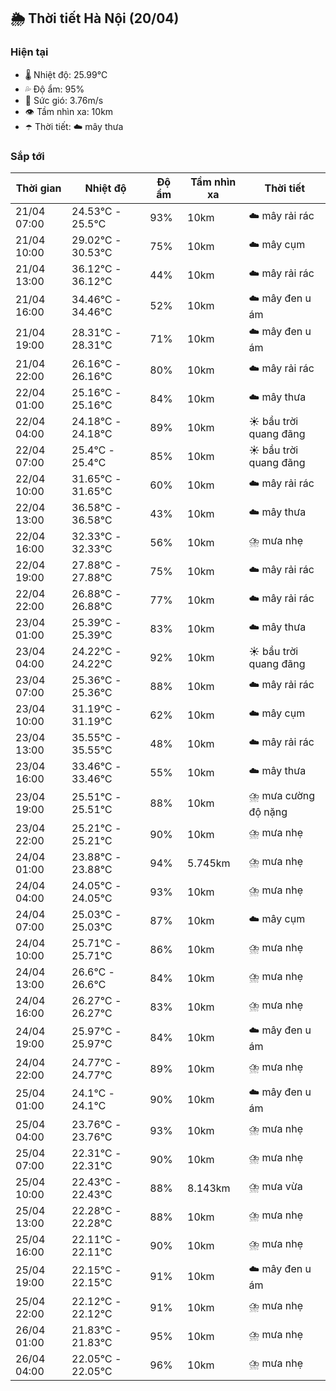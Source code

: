 ## 🌦️ Thời tiết Hà Nội (20/04)

### Hiện tại

- 🌡️ Nhiệt độ: 25.99℃
- 💦 Độ ẩm: 95%
- 💨 Sức gió: 3.76m/s
- 👁️ Tầm nhìn xa: 10km
- ☂️ Thời tiết: ☁️ mây thưa

### Sắp tới

| Thời gian | Nhiệt độ | Độ ẩm | Tầm nhìn xa | Thời tiết |
| --- | --- | --- | --- | --- |
| 21/04 07:00 | 24.53℃ - 25.5℃ | 93% | 10km | ☁️ mây rải rác |
| 21/04 10:00 | 29.02℃ - 30.53℃ | 75% | 10km | ☁️ mây cụm |
| 21/04 13:00 | 36.12℃ - 36.12℃ | 44% | 10km | ☁️ mây rải rác |
| 21/04 16:00 | 34.46℃ - 34.46℃ | 52% | 10km | ☁️ mây đen u ám |
| 21/04 19:00 | 28.31℃ - 28.31℃ | 71% | 10km | ☁️ mây đen u ám |
| 21/04 22:00 | 26.16℃ - 26.16℃ | 80% | 10km | ☁️ mây rải rác |
| 22/04 01:00 | 25.16℃ - 25.16℃ | 84% | 10km | ☁️ mây thưa |
| 22/04 04:00 | 24.18℃ - 24.18℃ | 89% | 10km | ☀️ bầu trời quang đãng |
| 22/04 07:00 | 25.4℃ - 25.4℃ | 85% | 10km | ☀️ bầu trời quang đãng |
| 22/04 10:00 | 31.65℃ - 31.65℃ | 60% | 10km | ☁️ mây rải rác |
| 22/04 13:00 | 36.58℃ - 36.58℃ | 43% | 10km | ☁️ mây thưa |
| 22/04 16:00 | 32.33℃ - 32.33℃ | 56% | 10km | ⛈️ mưa nhẹ |
| 22/04 19:00 | 27.88℃ - 27.88℃ | 75% | 10km | ☁️ mây rải rác |
| 22/04 22:00 | 26.88℃ - 26.88℃ | 77% | 10km | ☁️ mây rải rác |
| 23/04 01:00 | 25.39℃ - 25.39℃ | 83% | 10km | ☁️ mây thưa |
| 23/04 04:00 | 24.22℃ - 24.22℃ | 92% | 10km | ☀️ bầu trời quang đãng |
| 23/04 07:00 | 25.36℃ - 25.36℃ | 88% | 10km | ☁️ mây rải rác |
| 23/04 10:00 | 31.19℃ - 31.19℃ | 62% | 10km | ☁️ mây cụm |
| 23/04 13:00 | 35.55℃ - 35.55℃ | 48% | 10km | ☁️ mây rải rác |
| 23/04 16:00 | 33.46℃ - 33.46℃ | 55% | 10km | ☁️ mây thưa |
| 23/04 19:00 | 25.51℃ - 25.51℃ | 88% | 10km | ⛈️ mưa cường độ nặng |
| 23/04 22:00 | 25.21℃ - 25.21℃ | 90% | 10km | ⛈️ mưa nhẹ |
| 24/04 01:00 | 23.88℃ - 23.88℃ | 94% | 5.745km | ⛈️ mưa nhẹ |
| 24/04 04:00 | 24.05℃ - 24.05℃ | 93% | 10km | ⛈️ mưa nhẹ |
| 24/04 07:00 | 25.03℃ - 25.03℃ | 87% | 10km | ☁️ mây cụm |
| 24/04 10:00 | 25.71℃ - 25.71℃ | 86% | 10km | ⛈️ mưa nhẹ |
| 24/04 13:00 | 26.6℃ - 26.6℃ | 84% | 10km | ⛈️ mưa nhẹ |
| 24/04 16:00 | 26.27℃ - 26.27℃ | 83% | 10km | ⛈️ mưa nhẹ |
| 24/04 19:00 | 25.97℃ - 25.97℃ | 84% | 10km | ☁️ mây đen u ám |
| 24/04 22:00 | 24.77℃ - 24.77℃ | 89% | 10km | ⛈️ mưa nhẹ |
| 25/04 01:00 | 24.1℃ - 24.1℃ | 90% | 10km | ☁️ mây đen u ám |
| 25/04 04:00 | 23.76℃ - 23.76℃ | 93% | 10km | ⛈️ mưa nhẹ |
| 25/04 07:00 | 22.31℃ - 22.31℃ | 90% | 10km | ⛈️ mưa nhẹ |
| 25/04 10:00 | 22.43℃ - 22.43℃ | 88% | 8.143km | ⛈️ mưa vừa |
| 25/04 13:00 | 22.28℃ - 22.28℃ | 88% | 10km | ⛈️ mưa nhẹ |
| 25/04 16:00 | 22.11℃ - 22.11℃ | 90% | 10km | ⛈️ mưa nhẹ |
| 25/04 19:00 | 22.15℃ - 22.15℃ | 91% | 10km | ☁️ mây đen u ám |
| 25/04 22:00 | 22.12℃ - 22.12℃ | 91% | 10km | ⛈️ mưa nhẹ |
| 26/04 01:00 | 21.83℃ - 21.83℃ | 95% | 10km | ⛈️ mưa nhẹ |
| 26/04 04:00 | 22.05℃ - 22.05℃ | 96% | 10km | ⛈️ mưa nhẹ |
